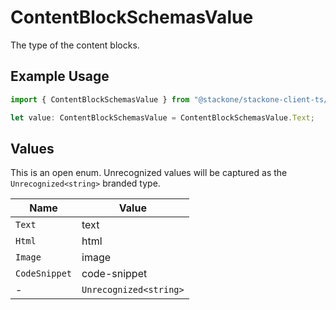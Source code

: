 # ContentBlockSchemasValue

The type of the content blocks.

## Example Usage

```typescript
import { ContentBlockSchemasValue } from "@stackone/stackone-client-ts/sdk/models/shared";

let value: ContentBlockSchemasValue = ContentBlockSchemasValue.Text;
```

## Values

This is an open enum. Unrecognized values will be captured as the `Unrecognized<string>` branded type.

| Name                   | Value                  |
| ---------------------- | ---------------------- |
| `Text`                 | text                   |
| `Html`                 | html                   |
| `Image`                | image                  |
| `CodeSnippet`          | code-snippet           |
| -                      | `Unrecognized<string>` |
